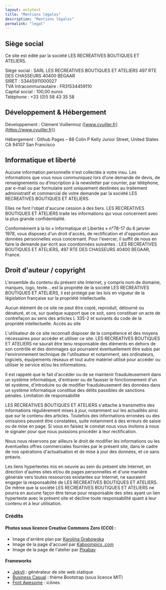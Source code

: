```yaml
---
layout: onlytext
title: "Mentions légales"
description: "Mentions légales"
permalink: "legal"
---
```


## Siège social

Ce site est édité par la société LES RECREATIVES BOUTIQUES ET ATELIERS.

Siège social : SARL LES RECREATIVES BOUTIQUES ET ATELIERS 497 RTE DES CHASSEURS 40400 BEGAAR  
SIRET : 53445911000027  
TVA Intracommunautaire : FR31534459110  
Capital social : 100,00 euros  
Téléphone : +33 (0)5 58 43 35 58  

## Développement & Hébergement

Développement : Clément Vuillermoz ([www.cvuiller.fr](https://www.cvuiller.fr))

Hébergement : Github Pages – 88 Colin P Kelly Junior Street, United States CA 94107 San Francisco

## Informatique et liberté

Aucune information personnelle n'est collectée à votre insu. Les informations que vous nous communiquez lors d’une demande de devis, de renseignements ou d’inscription à la newsletter par courrier, par téléphone, par e-mail ou par formulaire sont uniquement destinées au traitement administratif et commercial de votre demande par la société LES RECREATIVES BOUTIQUES ET ATELIERS.

Elles ne font l'objet d'aucune cession à des tiers. LES RECREATIVES BOUTIQUES ET ATELIERS traite les informations qui vous concernent avec la plus grande confidentialité.

Conformément à la loi « Informatique et Libertés » n°78-17 du 6 janvier 1978, vous disposez d'un droit d'accès, de rectification et d'opposition aux données personnelles vous concernant. Pour l'exercer, il suffit de nous en faire la demande par écrit aux coordonnées suivantes : LES RECREATIVES BOUTIQUES ET ATELIERS, 497 RTE DES CHASSEURS 40400 BEGAAR, France.

## Droit d'auteur / copyright

L'ensemble du contenu du présent site Internet, y compris nom de domaine, marques, logo, texte… est la propriété de la société LES RECREATIVES BOUTIQUES ET ATELIERS, il est protégé par les lois en vigueur de la législation française sur la propriété intellectuelle.

Aucun élément de ce site ne peut être copié, reproduit, détourné ou dénaturé, et ce, sur quelque support que ce soit, sans constituer un acte de contrefaçon au sens des articles L 335-2 et suivants du code de la propriété intellectuelle. 
Accès au site

L'utilisateur de ce site reconnaît disposer de la compétence et des moyens nécessaires pour accéder et utiliser ce site. LES RECREATIVES BOUTIQUES ET ATELIERS ne saurait être tenu responsable des éléments en dehors de son contrôle et des dommages qui pourraient éventuellement être subis par l'environnement technique de l'utilisateur et notamment, ses ordinateurs, logiciels, équipements réseaux et tout autre matériel utilisé pour accéder ou utiliser le service et/ou les informations.

Il est rappelé que le fait d'accéder ou de se maintenir frauduleusement dans un système informatique, d'entraver ou de fausser le fonctionnement d'un tel système, d'introduire ou de modifier frauduleusement des données dans un système informatique constitue des délits passibles de sanctions pénales.
Limitation de responsabilité

LES RECREATIVES BOUTIQUES ET ATELIERS s'attache à transmettre des informations régulièrement mises à jour, notamment sur les actualités ainsi que sur le contenu des articles. Toutefois des informations erronées ou des omissions peuvent être constatées, suite notamment à des erreurs de saisie ou de mise en page. Si vous en faisiez le constat nous vous invitons à nous le signaler pour que nous puissions procéder à leur rectification.

Nous nous réservons par ailleurs le droit de modifier les informations ou les éventuelles offres commerciales fournies par le présent site, dans le cadre de nos opérations d'actualisation et de mise à jour des données, et ce sans préavis.

Les liens hypertextes mis en oeuvre au sein du présent site Internet, en direction d'autres sites et/ou de pages personnelles et d'une manière générale vers toutes ressources existantes sur Internet, ne sauraient engager la responsabilité de LES RECREATIVES BOUTIQUES ET ATELIERS.
De même que la société LES RECREATIVES BOUTIQUES ET ATELIERS ne pourra en aucune façon être tenue pour responsable des sites ayant un lien hypertexte avec le présent site et décline toute responsabilité quant à leur contenu et à leur utilisation.

### Crédits

#### Photos sous licence Creative Commons Zero (CC0) :

- Image d'arrière plan par [Karolina Grabowska](https://www.pexels.com/fr-fr/photo/bureau-designer-table-colore-4219652/)
- Image de la page d'accueil par [Kaboompics .com](https://www.pexels.com/fr-fr/photo/bois-personne-mains-femme-6435/)
- Image de la page de l'atelier par [Pixabay](https://www.pexels.com/fr-fr/photo/crayons-dans-un-seau-en-acier-inoxydable-159644/)

#### Frameworks

- [Jekyll](https://jekyllrb.com/) : générateur de site web statique
- [Business Casual](https://startbootstrap.com/theme/business-casual) : thème Bootstrap (sous licence MIT)
- [Font Awesome](https://fontawesome.com/) : icônes
